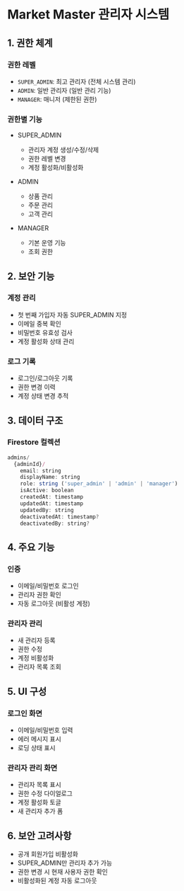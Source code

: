 # Market Master 관리자 시스템

## 1. 권한 체계

### 권한 레벨
- `SUPER_ADMIN`: 최고 관리자 (전체 시스템 관리)
- `ADMIN`: 일반 관리자 (일반 관리 기능)
- `MANAGER`: 매니저 (제한된 권한)

### 권한별 기능
- SUPER_ADMIN
  - 관리자 계정 생성/수정/삭제
  - 권한 레벨 변경
  - 계정 활성화/비활성화
  
- ADMIN
  - 상품 관리
  - 주문 관리
  - 고객 관리
  
- MANAGER
  - 기본 운영 기능
  - 조회 권한

## 2. 보안 기능

### 계정 관리
- 첫 번째 가입자 자동 SUPER_ADMIN 지정
- 이메일 중복 확인
- 비밀번호 유효성 검사
- 계정 활성화 상태 관리

### 로그 기록
- 로그인/로그아웃 기록
- 권한 변경 이력
- 계정 상태 변경 추적

## 3. 데이터 구조

### Firestore 컬렉션
```javascript
admins/
  {adminId}/
    email: string
    displayName: string
    role: string ('super_admin' | 'admin' | 'manager')
    isActive: boolean
    createdAt: timestamp
    updatedAt: timestamp
    updatedBy: string
    deactivatedAt: timestamp?
    deactivatedBy: string?
```

## 4. 주요 기능

### 인증
- 이메일/비밀번호 로그인
- 관리자 권한 확인
- 자동 로그아웃 (비활성 계정)

### 관리자 관리
- 새 관리자 등록
- 권한 수정
- 계정 비활성화
- 관리자 목록 조회

## 5. UI 구성

### 로그인 화면
- 이메일/비밀번호 입력
- 에러 메시지 표시
- 로딩 상태 표시

### 관리자 관리 화면
- 관리자 목록 표시
- 권한 수정 다이얼로그
- 계정 활성화 토글
- 새 관리자 추가 폼

## 6. 보안 고려사항

- 공개 회원가입 비활성화
- SUPER_ADMIN만 관리자 추가 가능
- 권한 변경 시 현재 사용자 권한 확인
- 비활성화된 계정 자동 로그아웃 